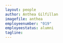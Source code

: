```yaml
---
layout: people
author: Anthea Gilfillan
imagefile: anthea
employeenumber: "019"
employeestatus: alumni
tagline: 
---
```

